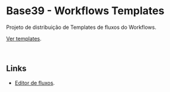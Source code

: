 # Base39 - Workflows Templates

Projeto de distribuição de Templates de fluxos do Workflows.

[Ver templates](./templates).

<br>

## Links

- [Editor de fluxos][base39_workflows_web_view].

[base39_workflows_web_view]: https://d1mt4q337yhwpr.cloudfront.net/